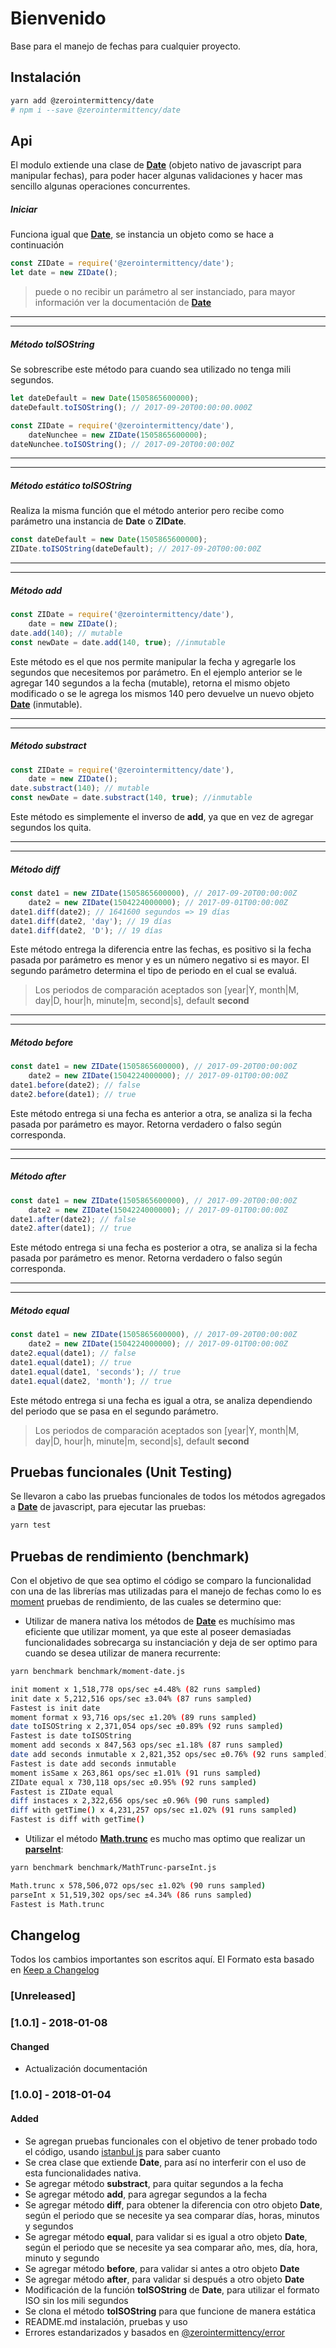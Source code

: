# Bienvenido

Base para el manejo de fechas para cualquier proyecto.

## Instalación

```bash
yarn add @zerointermittency/date
# npm i --save @zerointermittency/date
```

## Api

El modulo extiende una clase de **[Date][date]** (objeto nativo de javascript para manipular fechas), para poder hacer algunas validaciones y hacer mas sencillo algunas operaciones concurrentes.

##### Iniciar

Funciona igual que **[Date][date]**, se instancia un objeto como se hace a continuación

```javascript
const ZIDate = require('@zerointermittency/date');
let date = new ZIDate();
```

> puede o no recibir un parámetro al ser instanciado, para mayor información ver la documentación de **[Date][date]**

___
___

##### Método **toISOString**

Se sobrescribe este método para cuando sea utilizado no tenga mili segundos.

```javascript
let dateDefault = new Date(1505865600000);
dateDefault.toISOString(); // 2017-09-20T00:00:00.000Z

const ZIDate = require('@zerointermittency/date'),
    dateNunchee = new ZIDate(1505865600000);
dateNunchee.toISOString(); // 2017-09-20T00:00:00Z
```

___
___


##### Método estático **toISOString**

Realiza la misma función que el método anterior pero recibe como parámetro una instancia de **Date** o **ZIDate**.

```javascript
const dateDefault = new Date(1505865600000);
ZIDate.toISOString(dateDefault); // 2017-09-20T00:00:00Z
```

___
___

##### Método **add**

```javascript
const ZIDate = require('@zerointermittency/date'),
    date = new ZIDate();
date.add(140); // mutable
const newDate = date.add(140, true); //inmutable
```

Este método es el que nos permite manipular la fecha y agregarle los segundos que necesitemos por parámetro. En el ejemplo anterior se le agregar 140 segundos a la fecha (mutable), retorna el mismo objeto modificado o se le agrega los mismos 140 pero devuelve un nuevo objeto **[Date][date]** (inmutable).

___
___


##### Método **substract**

```javascript
const ZIDate = require('@zerointermittency/date'),
    date = new ZIDate();
date.substract(140); // mutable
const newDate = date.substract(140, true); //inmutable
```

Este método es simplemente el inverso de **add**, ya que en vez de agregar segundos los quita.

___
___

##### Método **diff**

```javascript
const date1 = new ZIDate(1505865600000), // 2017-09-20T00:00:00Z
    date2 = new ZIDate(1504224000000); // 2017-09-01T00:00:00Z
date1.diff(date2); // 1641600 segundos => 19 días
date1.diff(date2, 'day'); // 19 días
date1.diff(date2, 'D'); // 19 días
```

Este método entrega la diferencia entre las fechas, es positivo si la fecha pasada por parámetro es menor y es un número negativo si es mayor. El segundo parámetro determina el tipo de periodo en el cual se evaluá.

> Los periodos de comparación aceptados son [year|Y, month|M, day|D, hour|h, minute|m, second|s], default **second**

___
___

##### Método **before**

```javascript
const date1 = new ZIDate(1505865600000), // 2017-09-20T00:00:00Z
    date2 = new ZIDate(1504224000000); // 2017-09-01T00:00:00Z
date1.before(date2); // false
date2.before(date1); // true
```

Este método entrega si una fecha es anterior a otra, se analiza si la fecha pasada por parámetro es mayor. Retorna verdadero o falso según corresponda.

___
___

##### Método **after**

```javascript
const date1 = new ZIDate(1505865600000), // 2017-09-20T00:00:00Z
    date2 = new ZIDate(1504224000000); // 2017-09-01T00:00:00Z
date1.after(date2); // false
date2.after(date1); // true
```

Este método entrega si una fecha es posterior a otra, se analiza si la fecha pasada por parámetro es menor. Retorna verdadero o falso según corresponda.

___
___

##### Método **equal**

```javascript
const date1 = new ZIDate(1505865600000), // 2017-09-20T00:00:00Z
    date2 = new ZIDate(1504224000000); // 2017-09-01T00:00:00Z
date2.equal(date1); // false
date1.equal(date1); // true
date1.equal(date1, 'seconds'); // true
date1.equal(date2, 'month'); // true
```

Este método entrega si una fecha es igual a otra, se analiza dependiendo del periodo que se pasa en el segundo parámetro.

> Los periodos de comparación aceptados son [year|Y, month|M, day|D, hour|h, minute|m, second|s], default **second**

## Pruebas funcionales (Unit Testing)

Se llevaron a cabo las pruebas funcionales de todos los métodos agregados a **[Date][date]** de javascript, para ejecutar las pruebas:

```bash
yarn test
```

## Pruebas de rendimiento (benchmark)

Con el objetivo de que sea optimo el código se comparo la funcionalidad con una de las librerías mas utilizadas para el manejo de fechas como lo es [moment][moment] pruebas de rendimiento, de las cuales se determino que:

- Utilizar de manera nativa los métodos de **[Date][date]** es muchísimo mas eficiente que utilizar moment, ya que este al poseer demasiadas funcionalidades sobrecarga su instanciación y deja de ser optimo para cuando se desea utilizar de manera recurrente:

```bash
yarn benchmark benchmark/moment-date.js

init moment x 1,518,778 ops/sec ±4.48% (82 runs sampled)
init date x 5,212,516 ops/sec ±3.04% (87 runs sampled)
Fastest is init date
moment format x 93,716 ops/sec ±1.20% (89 runs sampled)
date toISOString x 2,371,054 ops/sec ±0.89% (92 runs sampled)
Fastest is date toISOString
moment add seconds x 847,563 ops/sec ±1.18% (87 runs sampled)
date add seconds inmutable x 2,821,352 ops/sec ±0.76% (92 runs sampled)
Fastest is date add seconds inmutable
moment isSame x 263,861 ops/sec ±1.01% (91 runs sampled)
ZIDate equal x 730,118 ops/sec ±0.95% (92 runs sampled)
Fastest is ZIDate equal
diff instaces x 2,322,656 ops/sec ±0.96% (90 runs sampled)
diff with getTime() x 4,231,257 ops/sec ±1.02% (91 runs sampled)
Fastest is diff with getTime()
```

- Utilizar el método **[Math.trunc][trunc]** es mucho mas optimo que realizar un **[parseInt][parseInt]**:

```bash
yarn benchmark benchmark/MathTrunc-parseInt.js

Math.trunc x 578,506,072 ops/sec ±1.02% (90 runs sampled)
parseInt x 51,519,302 ops/sec ±4.34% (86 runs sampled)
Fastest is Math.trunc
```

## Changelog

Todos los cambios importantes son escritos aquí. El Formato esta basado en [Keep a Changelog](http://keepachangelog.com/es-ES/1.0.0/)

### [Unreleased]

### [1.0.1] - 2018-01-08
#### Changed
- Actualización documentación

### [1.0.0] - 2018-01-04
#### Added
- Se agregan pruebas funcionales con el objetivo de tener probado todo el código, usando [istanbul js][istanbul] para saber cuanto
- Se crea clase que extiende **Date**, para así no interferir con el uso de esta funcionalidades nativa.
- Se agregar método **substract**, para quitar segundos a la fecha
- Se agregar método **add**, para agregar segundos a la fecha
- Se agregar método **diff**, para obtener la diferencia con otro objeto **Date**, según el periodo que se necesite ya sea comparar días, horas, minutos y segundos
- Se agregar método **equal**, para validar si es igual a otro objeto **Date**, según el periodo que se necesite ya sea comparar año, mes, día, hora, minuto y segundo
- Se agregar método **before**, para validar si antes a otro objeto **Date**
- Se agregar método **after**, para validar si después a otro objeto **Date**
- Modificación de la función **toISOString** de **Date**, para utilizar el formato ISO sin los mili segundos
- Se clona el método **toISOString** para que funcione de manera estática
- README.md instalación, pruebas y uso
- Errores estandarizados y basados en [@zerointermittency/error][zerointermittency-error]

[zerointermittency-error]: https://www.npmjs.com/package/@zerointermittency/error
[moment]: https://momentjs.com
[date]: https://developer.mozilla.org/en-US/docs/Web/JavaScript/Reference/Global_Objects/Date
[dependency-versions]: https://yarnpkg.com/en/docs/dependency-versions#toc-semantic-versioning
[template-literal]: https://developer.mozilla.org/en-US/docs/Web/JavaScript/Reference/Template_literals
[string-operator]: https://developer.mozilla.org/es/docs/Web/JavaScript/Referencia/Operadores/Assignment_Operators
[string-concat]: https://www.w3schools.com/jsref/jsref_concat_string.asp
[trunc]: https://developer.mozilla.org/en-US/docs/Web/JavaScript/Reference/Global_Objects/Math/trunc
[parseInt]: https://developer.mozilla.org/en-US/docs/Web/JavaScript/Reference/Global_Objects/parseInt
[contributing]: https://bitbucket.org/smartbox_way/nunchee-js/src/master/CONTRIBUTING.md
[istanbul]: https://istanbul.js.org/